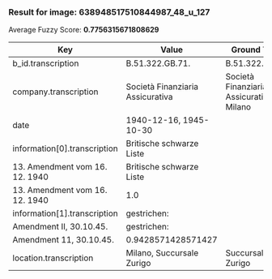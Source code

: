 ### Result for image: 638948517510844987_48_u_127
Average Fuzzy Score: **0.7756315671808629**
<small>

| Key | Value | Ground Truth | Score |
| --- | --- | --- | --- |
| b_id.transcription | B.51.322.GB.71. | B.51.322.GB.71. | 1.0 |
| company.transcription | Società Finanziaria Assicurativa | Società Finanziaria Assicurativa Milano | 0.9014084507042255 |
| date | 1940-12-16, 1945-10-30 |  | 0.0 |
| information[0].transcription | Britische schwarze Liste
13. Amendment vom 16. 12. 1940 | Britische schwarze Liste
13. Amendment vom 16. 12. 1940 | 1.0 |
| information[1].transcription | gestrichen:
Amendment II, 30.10.45. | gestrichen:
Amendment 11, 30.10.45. | 0.9428571428571427 |
| location.transcription | Milano, Succursale Zurigo | Succursale Zurigo | 0.8095238095238095 |

</small>
